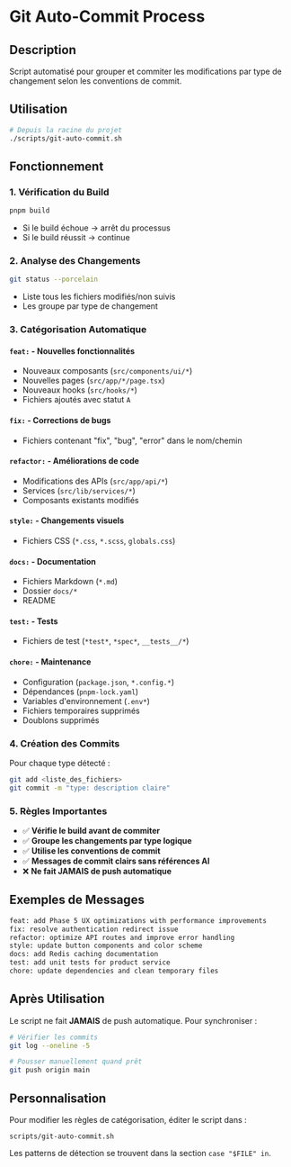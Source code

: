 # Git Auto-Commit Process

## Description

Script automatisé pour grouper et commiter les modifications par type de changement selon les conventions de commit.

## Utilisation

```bash
# Depuis la racine du projet
./scripts/git-auto-commit.sh
```

## Fonctionnement

### 1. Vérification du Build
```bash
pnpm build
```
- Si le build échoue → arrêt du processus
- Si le build réussit → continue

### 2. Analyse des Changements
```bash
git status --porcelain
```
- Liste tous les fichiers modifiés/non suivis
- Les groupe par type de changement

### 3. Catégorisation Automatique

#### `feat:` - Nouvelles fonctionnalités
- Nouveaux composants (`src/components/ui/*`)
- Nouvelles pages (`src/app/*/page.tsx`) 
- Nouveaux hooks (`src/hooks/*`)
- Fichiers ajoutés avec statut `A`

#### `fix:` - Corrections de bugs
- Fichiers contenant "fix", "bug", "error" dans le nom/chemin

#### `refactor:` - Améliorations de code
- Modifications des APIs (`src/app/api/*`)
- Services (`src/lib/services/*`)
- Composants existants modifiés

#### `style:` - Changements visuels
- Fichiers CSS (`*.css`, `*.scss`, `globals.css`)

#### `docs:` - Documentation
- Fichiers Markdown (`*.md`)
- Dossier `docs/*`
- README

#### `test:` - Tests
- Fichiers de test (`*test*`, `*spec*`, `__tests__/*`)

#### `chore:` - Maintenance
- Configuration (`package.json`, `*.config.*`)
- Dépendances (`pnpm-lock.yaml`)
- Variables d'environnement (`.env*`)
- Fichiers temporaires supprimés
- Doublons supprimés

### 4. Création des Commits

Pour chaque type détecté :
```bash
git add <liste_des_fichiers>
git commit -m "type: description claire"
```

### 5. Règles Importantes

- ✅ **Vérifie le build avant de commiter**
- ✅ **Groupe les changements par type logique**
- ✅ **Utilise les conventions de commit**
- ✅ **Messages de commit clairs sans références AI**
- ❌ **Ne fait JAMAIS de push automatique**

## Exemples de Messages

```bash
feat: add Phase 5 UX optimizations with performance improvements
fix: resolve authentication redirect issue
refactor: optimize API routes and improve error handling
style: update button components and color scheme
docs: add Redis caching documentation
test: add unit tests for product service
chore: update dependencies and clean temporary files
```

## Après Utilisation

Le script ne fait **JAMAIS** de push automatique. Pour synchroniser :

```bash
# Vérifier les commits
git log --oneline -5

# Pousser manuellement quand prêt
git push origin main
```

## Personnalisation

Pour modifier les règles de catégorisation, éditer le script dans :
```
scripts/git-auto-commit.sh
```

Les patterns de détection se trouvent dans la section `case "$FILE" in`.